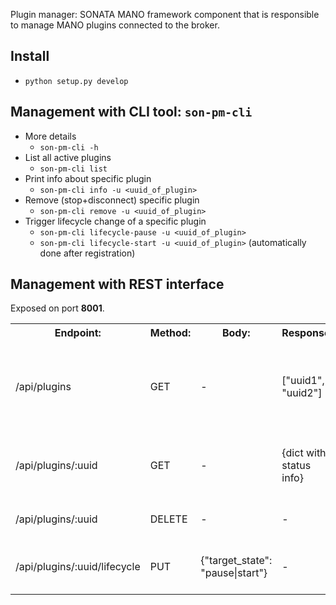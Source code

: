 Plugin manager: SONATA MANO framework component that is responsible to manage MANO plugins connected to the broker.

## Install

* `python setup.py develop`

## Management with CLI tool: `son-pm-cli`

* More details
    * `son-pm-cli -h`
* List all active plugins
    * `son-pm-cli list`
* Print info about specific plugin
    * `son-pm-cli info -u <uuid_of_plugin>`
* Remove (stop+disconnect) specific plugin
    * `son-pm-cli remove -u <uuid_of_plugin>`
* Trigger lifecycle change of a specific plugin
    * `son-pm-cli lifecycle-pause -u <uuid_of_plugin>`
    * `son-pm-cli lifecycle-start -u <uuid_of_plugin>` (automatically done after registration)


## Management with REST interface

Exposed on port <strong>8001</strong>.


<table>
<tr>
<th>Endpoint:</th>
<th>Method:</th>
<th>Body:</th>
<th>Response:</th>
<th>Description:</th>
</tr>

<tr>
<td>/api/plugins</td>
<td>GET</td>
<td>-</td>
<td>["uuid1", "uuid2"]</td>
<td>Receive a list containing UUIDs of all registered plugins in the system.</td>
</tr>

<tr>
<td>/api/plugins/:uuid</td>
<td>GET</td>
<td>-</td>
<td>{dict with status info}</td>
<td>Receive status information of the given plugin.</td>
</tr>

<tr>
<td>/api/plugins/:uuid</td>
<td>DELETE</td>
<td>-</td>
<td>-</td>
<td>Remotely shutdown a plugin.</td>
</tr>

<tr>
<td>/api/plugins/:uuid/lifecycle</td>
<td>PUT</td>
<td>{"target_state": "pause|start"}</td>
<td>-</td>
<td>Manipulate the lifecycle state of a plugin.</td>
</tr>

</table>